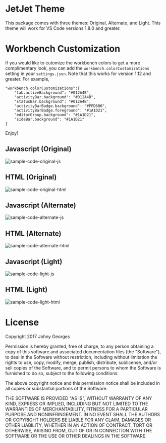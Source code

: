 

# JetJet Theme
This package comes with three themes: Original, Alternate, and Light.
This theme will work for VS Code versions 1.8.0 and greater.
# Workbench Customization

If you would like to cutomize the workbench colors to get a more complimentary look, you can add the `workbench.colorCustomizations` setting in your `settings.json`. Note that this works for version 1.12 and greater.
For example,
```
"workbench.colorCustomizations":{
    "tab.activeBackground": "#012A4B",
    "activityBar.background": "#012A4B",
    "statusBar.background": "#012A4B",
    "activityBarBadge.background": "#FFD600",
    "activityBarBadge.foreground": "#1A1D21",
    "editorGroup.background": "#1A1D21",
    "sideBar.background": "#1A1D21"
}
```
Enjoy!
## Javascript (Original)
![sample-code-original-js](sample-code.png)
## HTML (Original)
![sample-code-original-html](sample-html-code.png)
## Javascript (Alternate)
![sample-code-alternate-js](jetjet-theme-alternate-sample-js.png)
## HTML (Alternate)
![sample-code-alternate-html](jetjet-theme-alternate-sample-html.png)
## Javascript (Light)
![sample-code-light-js](jetjet-theme-light-sample-js.png)
## HTML (Light)
![sample-code-light-html](jetjet-theme-light-sample-html.png)
# License

Copyright 2017 Johny Georges

Permission is hereby granted, free of charge, to any person obtaining a copy of this software and associated documentation files (the "Software"), to deal in the Software without restriction, including without limitation the rights to use, copy, modify, merge, publish, distribute, sublicense, and/or sell copies of the Software, and to permit persons to whom the Software is furnished to do so, subject to the following conditions:

The above copyright notice and this permission notice shall be included in all copies or substantial portions of the Software.

THE SOFTWARE IS PROVIDED "AS IS", WITHOUT WARRANTY OF ANY KIND, EXPRESS OR IMPLIED, INCLUDING BUT NOT LIMITED TO THE WARRANTIES OF MERCHANTABILITY, FITNESS FOR A PARTICULAR PURPOSE AND NONINFRINGEMENT. IN NO EVENT SHALL THE AUTHORS OR COPYRIGHT HOLDERS BE LIABLE FOR ANY CLAIM, DAMAGES OR OTHER LIABILITY, WHETHER IN AN ACTION OF CONTRACT, TORT OR OTHERWISE, ARISING FROM, OUT OF OR IN CONNECTION WITH THE SOFTWARE OR THE USE OR OTHER DEALINGS IN THE SOFTWARE.